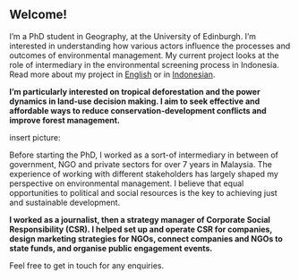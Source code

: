 ## Welcome!

I’m a PhD student in Geography, at the University of Edinburgh. I’m interested in understanding how various actors influence the processes and outcomes of environmental management. My current project looks at the role of intermediary in the environmental screening process in Indonesia. Read more about my project in [English](https://jiayenlai.github.io/current-project) or in [Indonesian](https://jiayenlai.github.io/current-projec-id).

**I’m particularly interested on tropical deforestation and the power dynamics in land-use decision making. I aim to seek effective and affordable ways to reduce conservation-development conflicts and improve forest management.**

insert picture: 

Before starting the PhD, I worked as a sort-of intermediary in between of government, NGO and private sectors for over 7 years in Malaysia. The experience of working with different stakeholders has largely shaped my perspective on environmental management. I believe that equal opportunities to political and social resources is the key to achieving just and sustainable development. 

**I worked as a journalist, then a strategy manager of Corporate Social Responsibility (CSR). I helped set up and operate CSR for companies, design marketing strategies for NGOs, connect companies and NGOs to state funds, and organise public engagement events.**

Feel free to get in touch for any enquiries.
